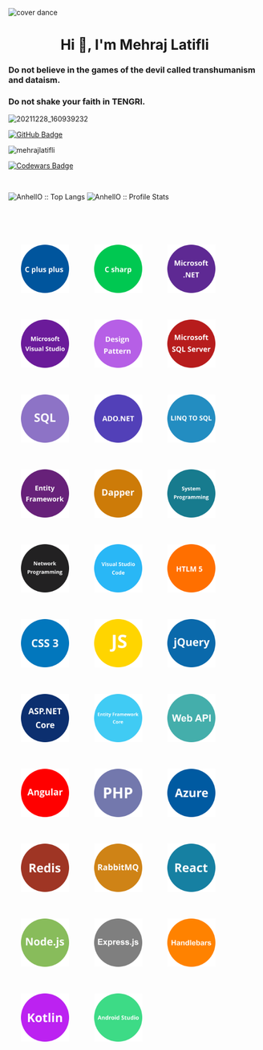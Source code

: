 
<!DOCTYPE html>
<html lang="en">
<head>
    <meta charset="UTF-8">
    <meta http-equiv="X-UA-Compatible" content="IE=edge">
    <meta name="viewport" content="width=device-width, initial-scale=1.0">   

</head>
<body>
  


![cover dance](https://user-images.githubusercontent.com/30021708/145936912-a3a9c898-451f-431d-bb36-d8cb153d0aa0.gif)

<h1 align="center">Hi 👋, I'm Mehraj Latifli</h1>

<h3 align="left"> Do not believe in the games of the devil called transhumanism and dataism.
</h3>
<h3 align="left">Do not shake your faith in TENGRI.
</h3>

![20211228_160939232](https://user-images.githubusercontent.com/30021708/147566911-ee6a376e-9d54-4e45-9a15-37b28ad2d50c.jpg)



 


<div align="Left">
<p align="Left">
<a href="https://github.com/MehrajLatifli?tab=followers"><img src="https://img.shields.io/github/followers/MehrajLatifli?label=Followers&style=social" alt="GitHub Badge"></a>
 
<a > <img src="https://komarev.com/ghpvc/?username=mehrajlatifli&label=Profile%20views&color=0e75b6&style=plastic" alt="mehrajlatifli" /> </a>
 
[![Codewars Badge](https://www.codewars.com/users/MehrajLatifli/badges/large)](https://www.codewars.com/users/MehrajLatifli)




</p>
</div>

 <br/> <p align="left">
 <a align="left">
 <img src="https://github-readme-stats.vercel.app/api/top-langs/?username=MehrajLatifli&langs_count=10&theme=tokyonight&layout=compact" alt="AnhellO :: Top Langs" /> </a> <a align="right"> <img src="https://github-readme-stats.vercel.app/api?username=MehrajLatifli&show_icons=true&theme=synthwave" alt="AnhellO :: Profile Stats" />
 </a>
   </p>
 </br>
 


<!-- <a href="https://github.com/MehrajLatifli/github-readme-activity-graph"><img alt="Mehraj Latifli 's Activity Graph" src="https://activity-graph.herokuapp.com/graph?username=MehrajLatifli&bg_color=0D1117&color=5BCDEC&line=5BCDEC&point=FFFFFF&hide_border=true" /></a> -->


 </br>


<div align="left"> 


<a  style="float: left; margin: 25px;"  href="https://isocpp.org/" target="_blank"> <img src="https://raw.githubusercontent.com/MehrajLatifli/MehrajLatifli/master/images/1.png" title="C++ programming language" alt="C++" width="96" height="96"/> </a>
<a style="float: left; margin: 25px;"  href="https://docs.microsoft.com/en-us/dotnet/csharp/" target="_blank"> <img src="https://raw.githubusercontent.com/MehrajLatifli/MehrajLatifli/master/images/2.png" title="C# programming language" alt="C#" width="96" height="96"/> </a>
<a style="float: left; margin: 25px;"   style=" float: left;" href="https://dotnet.microsoft.com/download/dotnet-framework" target="_blank"> <img src="https://raw.githubusercontent.com/MehrajLatifli/MehrajLatifli/master/images/3.png" title=".NET Framework" alt=".NET Framework" width="96" height="96"/> </a>
<a style="float: left; margin: 25px;"   href="https://visualstudio.microsoft.com/downloads/" target="_blank"> <img src="https://raw.githubusercontent.com/MehrajLatifli/MehrajLatifli/master/images/4.png" title="Visual studio" alt="Visual studio" width="96" height="96"/> </a>
<a style="float: left; margin: 25px;"   href="https://refactoring.guru/design-patterns" target="_blank"> <img src="https://raw.githubusercontent.com/MehrajLatifli/MehrajLatifli/master/images/5.png" title="Design patterns in c#" alt="Design patterns in c#" width="96" height="96"/> </a>
<a style="float: left; margin: 25px;"   href="https://www.microsoft.com/en-us/sql-server/sql-server-downloads" target="_blank"> <img src="https://raw.githubusercontent.com/MehrajLatifli/MehrajLatifli/master/images/6.png" title="Microsoft SQL Server" alt="Microsoft SQL Server" width="96" height="96"/> </a>
 <a style="float: left; margin: 25px;"   href="https://www.w3schools.com/sql/" target="_blank"> <img src="https://raw.githubusercontent.com/MehrajLatifli/MehrajLatifli/master/images/7.png" title="SQL" alt="SQL" width="96" height="96"/> </a>
       <a style="float: left; margin: 25px;"   href="https://docs.microsoft.com/en-us/dotnet/framework/data/adonet/ado-net-overview" target="_blank"> <img src="https://raw.githubusercontent.com/MehrajLatifli/MehrajLatifli/master/images/8.png" title="ADO.NET" alt="ADO.NET" width="96" height="96"/> </a>
   <a style="float: left; margin: 25px;"   href="https://docs.microsoft.com/en-us/dotnet/framework/data/adonet/sql/linq/" target="_blank"> <img src="https://raw.githubusercontent.com/MehrajLatifli/MehrajLatifli/master/images/9.png" title="LINQ to SQL" alt="LINQ to SQL" width="96" height="96"/> </a>
      <a style="float: left; margin: 25px;"   href="https://docs.microsoft.com/en-us/ef/" target="_blank"> <img src="https://raw.githubusercontent.com/MehrajLatifli/MehrajLatifli/master/images/10.png" title="Entity Framework" alt="Entity Framework" width="96" height="96"/> </a>
     <a style="float: left; margin: 25px;"   href="https://github.com/DapperLib/Dapper" target="_blank"> <img src="https://raw.githubusercontent.com/MehrajLatifli/MehrajLatifli/master/images/11.png" title="Dapper" alt="Dapper" width="96" height="96"/> </a>
     <a style="float: left; margin: 25px;"   href="https://www.google.com/search?q=system+programming+in+c+sharp&newwindow=1&client=firefox-b-d&hl=en&biw=1920&bih=955&ei=PRGqYZeXC5OUxc8PjLSl2Ao&ved=0ahUKEwjXqa-s1Mf0AhUTSvEDHQxaCasQ4dUDCA0&uact=5&oq=system+programming+in+c+sharp&gs_lcp=Cgdnd3Mtd2l6EAMyCAghEBYQHRAeMggIIRAWEB0QHjIICCEQFhAdEB4yCAghEBYQHRAeMggIIRAWEB0QHjIICCEQFhAdEB4yCAghEBYQHRAeMggIIRAWEB0QHjoHCAAQRxCwAzoHCAAQsAMQQzoKCC4QyAMQsAMQQzoECAAQQzoFCAAQgAQ6BQguEIAEOgQILhBDOgYIABAWEB5KBAhBGABQzAFY-yVg-SdoAXACeACAAewCiAHYEpIBBzAuNC42LjGYAQCgAQHIAQzAAQE&sclient=gws-wiz" target="_blank"> <img src="https://raw.githubusercontent.com/MehrajLatifli/MehrajLatifli/master/images/12.png" title="System Programming" alt="System Programming" width="96" height="96"/> </a>
 <a style="float: left; margin: 25px;"   href="https://www.google.com/search?q=network+programming+c+sharp&source=lmns&bih=955&biw=1920&client=firefox-b-d&hl=en&sa=X&ved=2ahUKEwiDidD3mPX0AhUFgv0HHR4VDEkQ_AUoAHoECAEQAA" target="_blank"> <img src="https://raw.githubusercontent.com/MehrajLatifli/MehrajLatifli/master/images/13.png" title="Network Programming" alt="Network Programming" width="96" height="96"/> </a>
 <a style="float: left; margin: 25px;"   href="https://code.visualstudio.com/" target="_blank"> <img src="https://raw.githubusercontent.com/MehrajLatifli/MehrajLatifli/master/images/14.png" title="Visual Studio Code" alt="Visual Studio Code" width="96" height="96"></a>
 <a style="float: left; margin: 25px;"   href="https://html.spec.whatwg.org" target="_blank"> <img src="https://raw.githubusercontent.com/MehrajLatifli/MehrajLatifli/master/images/15.png" title="HTML5" alt="HTML5" width="96" height="96"></a>
 <a  style="float: left; margin: 25px;"   href="https://www.w3.org/TR/CSS/#css" target="_blank"> <img src="https://raw.githubusercontent.com/MehrajLatifli/MehrajLatifli/master/images/16.png" title="CSS3" alt="CSS3" width="96" height="96"></a>
 <a style="float: left; margin: 25px;"   href="https://www.ecma-international.org/publications-and-standards/standards/ecma-262/" target="_blank"> <img src="https://raw.githubusercontent.com/MehrajLatifli/MehrajLatifli/master/images/17.png" title="JavaScript" alt="JavaScript" width="96" height="96"></a>
 <a style="float: left; margin: 25px;"   href="https://jquery.com/" target="_blank"> <img src="https://raw.githubusercontent.com/MehrajLatifli/MehrajLatifli/master/images/18.png" title="jQuery" alt="jQuery" width="96" height="96"></a>
 <a style="float: left; margin: 25px;"   href="https://dotnet.microsoft.com/en-us/apps/aspnet" target="_blank"> <img src="https://raw.githubusercontent.com/MehrajLatifli/MehrajLatifli/master/images/19.png" title="ASP.NET Core" alt="ASP.NET Core" width="96" height="96"></a>
 <a style="float: left; margin: 25px;"   href="https://docs.microsoft.com/en-us/ef/core/" target="_blank"> <img src="https://raw.githubusercontent.com/MehrajLatifli/MehrajLatifli/master/images/20.png" title="Entity Framework Core" alt="Entity Framework Core" width="96" height="96"></a>
 <a style="float: left; margin: 25px;"   href="https://dotnet.microsoft.com/en-us/apps/aspnet/apis" target="_blank"> <img src="https://raw.githubusercontent.com/MehrajLatifli/MehrajLatifli/master/images/21.png" title="ASP.NET Web APIs" alt="ASP.NET Web APIs" width="96" height="96"></a>
 <a style="float: left; margin: 25px;"   href="https://angular.io/" target="_blank"> <img src="https://raw.githubusercontent.com/MehrajLatifli/MehrajLatifli/master/images/22.png" title="Angular" alt="Angular" width="96" height="96"></a>
 <a style="float: left; margin: 25px;"   href="https://www.php.net/" target="_blank"> <img src="https://raw.githubusercontent.com/MehrajLatifli/MehrajLatifli/master/images/23.png" title="PHP" alt="PHP" width="96" height="96"></a>
 <a style="float: left; margin: 25px;"   href="https://portal.azure.com/" target="_blank"> <img src="https://raw.githubusercontent.com/MehrajLatifli/MehrajLatifli/master/images/24.png" title="Azure" alt="Azure" width="96" height="96"></a> 
 <a style="float: left; margin: 25px;"   href="https://redis.io/" target="_blank"> <img src="https://raw.githubusercontent.com/MehrajLatifli/MehrajLatifli/master/images/25.png" title="Redis" alt="Redis" width="96" height="96"></a> 
 <a  style="float: left; margin: 25px;"   href="https://www.rabbitmq.com/" target="_blank"> <img src="https://raw.githubusercontent.com/MehrajLatifli/MehrajLatifli/master/images/26.png" title="RabbitMQ" alt="RabbitMQ" width="96" height="96"></a> 
<a  style="float: left; margin: 25px;"   href="https://react.dev/" target="_blank"> <img src="https://raw.githubusercontent.com/MehrajLatifli/MehrajLatifli/master/images/27.png" title="React" alt="React" width="96" height="96"></a>
<a  style="float: left; margin: 25px;"   href="https://nodejs.org/" target="_blank"> <img src="https://raw.githubusercontent.com/MehrajLatifli/MehrajLatifli/master/images/28.png" title="Node.js" alt="Node.js" width="96" height="96"></a>
<a  style="float: left; margin: 25px;"   href="https://expressjs.com/" target="_blank"> <img src="https://raw.githubusercontent.com/MehrajLatifli/MehrajLatifli/main/images/29.png" title="Express.js" alt="Express.js" width="96" height="96"></a>
<a  style="float: left; margin: 25px;"   href="https://handlebarsjs.com/" target="_blank"> <img src="https://raw.githubusercontent.com/MehrajLatifli/MehrajLatifli/master/images/30.png" title="Handlebars" alt="Handlebars" width="96" height="96"></a>
<a  style="float: left; margin: 25px;"   href="https://kotlinlang.org/" target="_blank"> <img src="https://raw.githubusercontent.com/MehrajLatifli/MehrajLatifli/master/images/31.png" title="Kotlin" alt="Kotlin" width="96" height="96"></a>
<a  style="float: left; margin: 25px;"   href="https://www.android.com/" target="_blank"> <img src="https://raw.githubusercontent.com/MehrajLatifli/MehrajLatifli/master/images/32.png" title="Android" alt="Android" width="96" height="96"></a>
</div>


</body>
</html>


     

